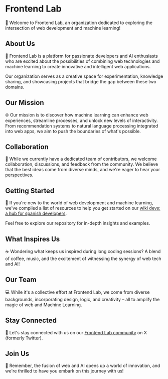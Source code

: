 # Frontend Lab

👋 Welcome to Frontend Lab, an organization dedicated to exploring the intersection of web development and machine learning!

## About Us

💪 Frontend Lab is a platform for passionate developers and AI enthusiasts who are excited about the possibilities of combining web technologies and machine learning to create innovative and intelligent web applications.

Our organization serves as a creative space for experimentation, knowledge sharing, and showcasing projects that bridge the gap between these two domains.

## Our Mission

🌐 Our mission is to discover how machine learning can enhance web experiences, streamline processes, and unlock new levels of interactivity. From recommendation systems to natural language processing integrated into web apps, we aim to push the boundaries of what's possible.

## Collaboration

🤝 While we currently have a dedicated team of contributors, we welcome collaboration, discussions, and feedback from the community. We believe that the best ideas come from diverse minds, and we're eager to hear your perspectives.

## Getting Started

🚀 If you're new to the world of web development and machine learning, we've compiled a list of resources to help you get started on our [wiki devs: a hub for spanish developers](https://dub.sh/wikidevs).

Feel free to explore our repository for in-depth insights and examples.

## What Inspires Us

☕️ Wondering what keeps us inspired during long coding sessions? A blend of coffee, music, and the excitement of witnessing the synergy of web tech and AI!

## Our Team

💻 While it's a collective effort at Frontend Lab, we come from diverse backgrounds, incorporating design, logic, and creativity – all to amplify the magic of web and Machine Learning.

## Stay Connected

📢 Let's stay connected with us on our [Frontend Lab community](https://twitter.com/frontendlab) on X (formerly Twitter).

## Join Us

🧙 Remember, the fusion of web and AI opens up a world of innovation, and we're thrilled to have you embark on this journey with us!
